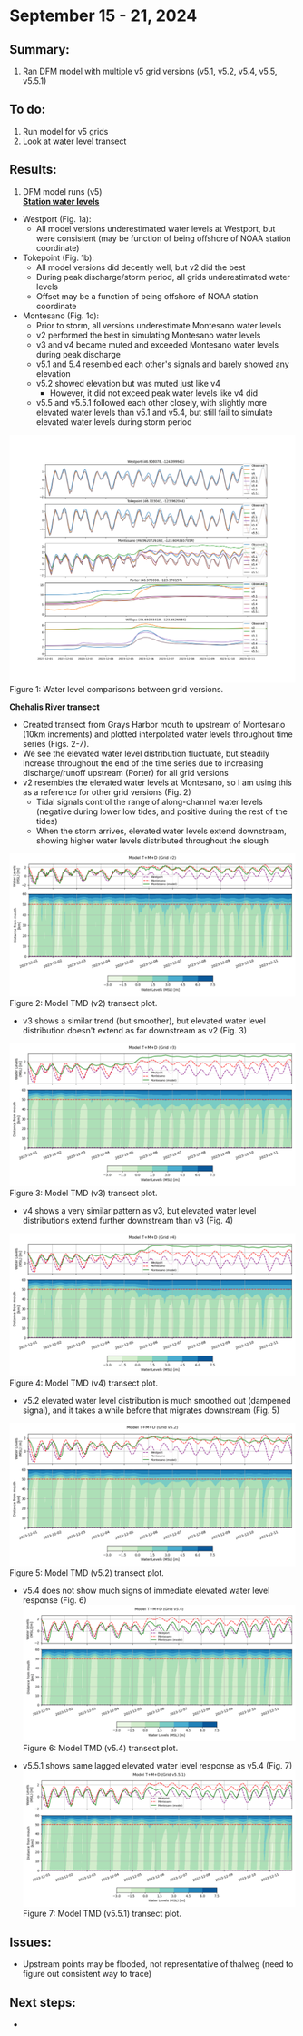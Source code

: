 # September 15 - 21, 2024

## Summary:
1) Ran DFM model with multiple v5 grid versions (v5.1, v5.2, v5.4, v5.5, v5.5.1)

## To do:
1) Run model for v5 grids
2) Look at water level transect

## Results:
1) DFM model runs (v5)<br>
<u><b>Station water levels</b></u>
- Westport (Fig. 1a):
	- All model versions underestimated water levels at Westport, but were consistent (may be function of being offshore of NOAA station coordinate)
- Tokepoint (Fig. 1b):
	- All model versions did decently well, but v2 did the best
	- During peak discharge/storm period, all grids underestimated water levels
	- Offset may be a function of being offshore of NOAA station coordinate
- Montesano (Fig. 1c):
	- Prior to storm, all versions underestimate Montesano water levels
	- v2 performed the best in simulating Montesano water levels
	- v3 and v4 became muted and exceeded Montesano water levels during peak discharge
	- v5.1 and 5.4 resembled each other's signals and barely showed any elevation
	- v5.2 showed elevation but was muted just like v4
		- However, it did not exceed peak water levels like v4 did
	- v5.5 and v5.5.1 followed each other closely, with slightly more elevated water levels than v5.1 and v5.4, but still fail to simulate elevated water levels during storm period

![Time series](../Figures/091724meeting/WaterLevelComparisons_v2v4v5.1v5.2v5.4v5.5v5.5.1.png)<br>
Figure 1: Water level comparisons between grid versions.<br>


<b>Chehalis River transect</b>
- Created transect from Grays Harbor mouth to upstream of Montesano (10km increments) and plotted interpolated water levels throughout time series (Figs. 2-7).
- We see the elevated water level distribution fluctuate, but steadily increase throughout the end of the time series due to increasing discharge/runoff upstream (Porter) for all grid versions
- v2 resembles the elevated water levels at Montesano, so I am using this as a reference for other grid versions (Fig. 2)
	- Tidal signals control the range of along-channel water levels (negative during lower low tides, and positive during the rest of the tides)
	- When the storm arrives, elevated water levels extend downstream, showing higher water levels distributed throughout the slough 

![Transect plot](../Figures/091724meeting/Model_TMDv2_transect.png)<br>
Figure 2: Model TMD (v2) transect plot.<br>

- v3 shows a similar trend (but smoother), but elevated water level distribution doesn't extend as far downstream as v2 (Fig. 3)

![Transect plot](../Figures/091724meeting/Model_TMDv3_transect.png)<br>
Figure 3: Model TMD (v3) transect plot.<br>

- v4 shows a very similar pattern as v3, but elevated water level distributions extend further downstream than v3 (Fig. 4)

![Transect plot](../Figures/091724meeting/Model_TMDv4_transect.png)<br>
Figure 4: Model TMD (v4) transect plot.<br>

- v5.2 elevated water level distribution is much smoothed out (dampened signal), and it takes a while before that migrates downstream (Fig. 5)

![Transect plot](../Figures/091724meeting/Model_TMDv5.2_transect.png)<br>
Figure 5: Model TMD (v5.2) transect plot.<br>

- v5.4 does not show much signs of immediate elevated water level response (Fig. 6)
![Transect plot](../Figures/091724meeting/Model_TMDv5.4_transect.png)<br>
Figure 6: Model TMD (v5.4) transect plot.<br>

- v5.5.1 shows same lagged elevated water level response as v5.4 (Fig. 7)
![Transect plot](../Figures/091724meeting/Model_TMDv5.5.1_transect.png)<br>
Figure 7: Model TMD (v5.5.1) transect plot.<br>

## Issues:
- Upstream points may be flooded, not representative of thalweg (need to figure out consistent way to trace)

## Next steps:
- 




